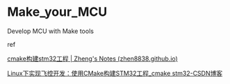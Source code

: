 # Make_your_MCU
Develop MCU with Make tools



ref

[cmake构建stm32工程 | Zheng's Notes (zhen8838.github.io)](https://zhen8838.github.io/2018/08/14/cmakestm32/)

[Linux下实现飞控开发：使用CMake构建STM32工程_cmake stm32-CSDN博客](https://blog.csdn.net/loveuav/article/details/101361408)